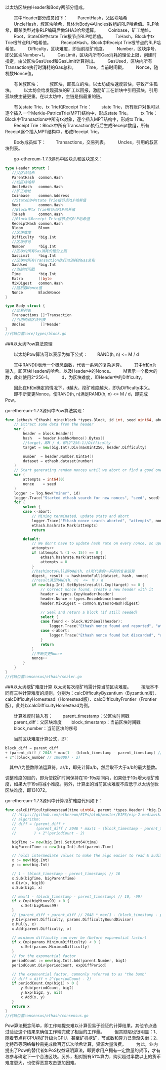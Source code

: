 以太坊区块由Header和Body两部分组成。
 
　　其中Header部分成员如下：
　　ParentHash，父区块哈希
　　UncleHash，叔区块哈希，具体为Body中Uncles数组的RLP哈希值。RLP哈希，即某类型对象RLP编码后做SHA3哈希运算。
　　Coinbase，矿工地址。
　　Root，StateDB中state Trie根节点RLP哈希值。
　　TxHash，Block中tx Trie根节点RLP哈希值。
　　ReceiptHash，Block中Receipt Trie根节点的RLP哈希值。
　　Difficulty，区块难度，即当前挖矿难度。
　　Number，区块序号，即父区块Number+1。
　　GasLimit，区块内所有Gas消耗的理论上限，创建时指定，由父区块GasUsed和GasLimit计算得出。
　　GasUsed，区块内所有Transaction执行时消耗的Gas总和。
　　Time，当前时间戳。
　　Nonce，随机数Nonce值。
 
　　有关叔区块：
　　叔区块，即孤立的块。以太坊成块速度较快，导致产生孤块。
　　以太坊会给发现孤块的矿工以回报，激励矿工在新块中引用孤块，引用孤块使主链更重。在以太坊中，主链是指最重的链。
 
　　有关state Trie、tx Trie和Receipt Trie：
　　state Trie，所有账户对象可以逐个插入一个Merkle-PatricaTrie(MPT)结构中，形成state Trie。
　　tx Trie：Block中Transactions中所有tx对象，逐个插入MPT结构中，形成tx Trie。
　　Receipt Trie：Block中所有Transaction执行后生成Receipt数组，所有Receipt逐个插入MPT结构中，形成Receipt Trie。
 
　　Body成员如下：
　　Transactions，交易列表。
　　Uncles，引用的叔区块列表。
 
　　go-ethereum-1.7.3源码中区块头和区块定义：
 
 ```go
 type Header struct {
    //父区块哈希
    ParentHash  common.Hash
    //叔区块哈希
    UncleHash   common.Hash
    //矿工地址
    Coinbase    common.Address
    //StateDB中state Trie根节点RLP哈希值
    Root        common.Hash
    //Block中tx Trie根节点RLP哈希值
    TxHash      common.Hash
    //Block中Receipt Trie根节点的RLP哈希值
    ReceiptHash common.Hash
    Bloom       Bloom
    //区块难度
    Difficulty  *big.Int
    //区块序号
    Number      *big.Int
    //区块内所有Gas消耗的理论上限
    GasLimit    *big.Int
    //区块内所有Transaction执行时消耗的Gas总和
    GasUsed     *big.Int
    //当前时间戳
    Time        *big.Int
    Extra       []byte
    MixDigest   common.Hash
    //随机数Nonce值
    Nonce       BlockNonce
}

type Body struct {
    //交易列表
    Transactions []*Transaction
    //引用的叔区块列表
    Uncles       []*Header
}
//代码位置core/types/block.go
```

###以太坊Pow算法原理
 
　　以太坊Pow算法可以表示为如下公式：
　　RAND(h, n) <= M / d
 
　　其中RAND()表示一个概念函数，代表一系列的复杂运算。
　　其中h和n为输入，即区块Header的哈希、以及Header中的Nonce。
　　M表示一个极大的数，此处使用2^256-1。
　　d，为区块难度，即Header中的Difficulty。
 
　　因此在h和n确定的情况下，d越大，挖矿难度越大，即为Difficulty本义。
　　即不断变更Nonce，使RAND(h, n)满足RAND(h, n) <= M / d，即完成Pow。
 
go-ethereum-1.7.3源码中Pow算法实现：
```go
func (ethash *Ethash) mine(block *types.Block, id int, seed uint64, abort chan struct{}, found chan *types.Block) {
    // Extract some data from the header
    var (
        header = block.Header()
        hash   = header.HashNoNonce().Bytes()
        //target，即M / d，即(2^256-1)/Difficulty
        target = new(big.Int).Div(maxUint256, header.Difficulty)

        number  = header.Number.Uint64()
        dataset = ethash.dataset(number)
    )
    // Start generating random nonces until we abort or find a good one
    var (
        attempts = int64(0)
        nonce    = seed
    )
    logger := log.New("miner", id)
    logger.Trace("Started ethash search for new nonces", "seed", seed)
    for {
        select {
        case <-abort:
            // Mining terminated, update stats and abort
            logger.Trace("Ethash nonce search aborted", "attempts", nonce-seed)
            ethash.hashrate.Mark(attempts)
            return

        default:
            // We don't have to update hash rate on every nonce, so update after after 2^X nonces
            attempts++
            if (attempts % (1 << 15)) == 0 {
                ethash.hashrate.Mark(attempts)
                attempts = 0
            }
            //hashimotoFull即RAND(h, n)所代表的一系列的复杂运算
            digest, result := hashimotoFull(dataset, hash, nonce)
            //result满足RAND(h, n)  <=  M / d
            if new(big.Int).SetBytes(result).Cmp(target) <= 0 {
                // Correct nonce found, create a new header with it
                header = types.CopyHeader(header)
                header.Nonce = types.EncodeNonce(nonce)
                header.MixDigest = common.BytesToHash(digest)

                // Seal and return a block (if still needed)
                select {
                case found <- block.WithSeal(header):
                    logger.Trace("Ethash nonce found and reported", "attempts", nonce-seed, "nonce", nonce)
                case <-abort:
                    logger.Trace("Ethash nonce found but discarded", "attempts", nonce-seed, "nonce", nonce)
                }
                return
            }
            //不断变更Nonce
            nonce++
        }
    }
}
//代码位置consensus/ethash/sealer.go
```

###以太坊挖矿难度计算
以太坊每次挖矿均需计算当前区块难度。
　　按版本不同有三种计算难度的规则，分别为：calcDifficultyByzantium（Byzantium版）、calcDifficultyHomestead（Homestead版）、calcDifficultyFrontier（Frontier版）。此处以calcDifficultyHomestead为例。
 
　　计算难度时输入有：
　　parent_timestamp：父区块时间戳
　　parent_diff：父区块难度
　　block_timestamp：当前区块时间戳
　　block_number：当前区块的序号
 
　　当前区块难度计算公式，即：


```go
block_diff = parent_diff
+ (parent_diff / 2048 * max(1 - (block_timestamp - parent_timestamp) // 10, -99)
+ 2^((block_number // 100000) - 2)
```

　其中//为整数除法运算符，a//b，即先计算a/b，然后取不大于a/b的最大整数。

调整难度的目的，即为使挖矿时间保持在10-19s期间内，如果低于10s增大挖矿难度，如果大于19s将减小难度。另外，计算出的当前区块难度不应低于以太坊创世区块难度，即131072。

go-ethereum-1.7.3源码中计算挖矿难度代码如下：
 ```go
 func calcDifficultyHomestead(time uint64, parent *types.Header) *big.Int {
    // https://github.com/ethereum/EIPs/blob/master/EIPS/eip-2.mediawiki
    // algorithm:
    // diff = (parent_diff +
    //         (parent_diff / 2048 * max(1 - (block_timestamp - parent_timestamp) // 10, -99))
    //        ) + 2^(periodCount - 2)

    bigTime := new(big.Int).SetUint64(time)
    bigParentTime := new(big.Int).Set(parent.Time)

    // holds intermediate values to make the algo easier to read & audit
    x := new(big.Int)
    y := new(big.Int)

    // 1 - (block_timestamp - parent_timestamp) // 10
    x.Sub(bigTime, bigParentTime)
    x.Div(x, big10)
    x.Sub(big1, x)

    // max(1 - (block_timestamp - parent_timestamp) // 10, -99)
    if x.Cmp(bigMinus99) < 0 {
        x.Set(bigMinus99)
    }
    // (parent_diff + parent_diff // 2048 * max(1 - (block_timestamp - parent_timestamp) // 10, -99))
    y.Div(parent.Difficulty, params.DifficultyBoundDivisor)
    x.Mul(y, x)
    x.Add(parent.Difficulty, x)

    // minimum difficulty can ever be (before exponential factor)
    if x.Cmp(params.MinimumDifficulty) < 0 {
        x.Set(params.MinimumDifficulty)
    }
    // for the exponential factor
    periodCount := new(big.Int).Add(parent.Number, big1)
    periodCount.Div(periodCount, expDiffPeriod)

    // the exponential factor, commonly referred to as "the bomb"
    // diff = diff + 2^(periodCount - 2)
    if periodCount.Cmp(big1) > 0 {
        y.Sub(periodCount, big2)
        y.Exp(big2, y, nil)
        x.Add(x, y)
    }
    return x
}
//代码位置consensus/ethash/consensus.go
```

Pow算法概念简单，即工作端提交难以计算但易于验证的计算结果，其他节点通过验证这个结果来确信工作端完成了相当的工作量。
　　但其缺陷也很明显：1、随着节点将CPU挖矿升级为GPU、甚至矿机挖矿，节点数和算力已渐渐失衡；2、比特币等网络每秒需完成数百万亿次哈希计算，资源大量浪费。
　　为此，业内提出了Pow的替代者如PoS权益证明算法，即要求用户拥有一定数量的货币，才有权参与确定下一个合法区块。另外，相对拥有51%算力，购买超过半数以上的货币难度更大，也使得恶意攻击更加困难。
